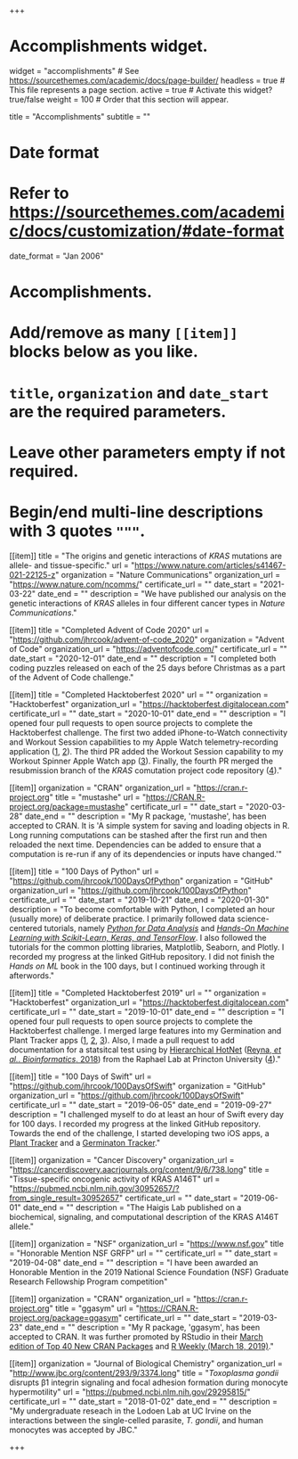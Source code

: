+++
# Accomplishments widget.
widget = "accomplishments"  # See https://sourcethemes.com/academic/docs/page-builder/
headless = true  # This file represents a page section.
active = true  # Activate this widget? true/false
weight = 100  # Order that this section will appear.

title = "Accomplish&shy;ments"
subtitle = ""

# Date format
#   Refer to https://sourcethemes.com/academic/docs/customization/#date-format
date_format = "Jan 2006"

# Accomplishments.
#   Add/remove as many `[[item]]` blocks below as you like.
#   `title`, `organization` and `date_start` are the required parameters.
#   Leave other parameters empty if not required.
#   Begin/end multi-line descriptions with 3 quotes `"""`.

[[item]]
  title = "The origins and genetic interactions of *KRAS* mutations are allele- and tissue-specific."
  url = "https://www.nature.com/articles/s41467-021-22125-z"
  organization = "Nature Communications"
  organization_url = "https://www.nature.com/ncomms/"
  certificate_url = ""
  date_start = "2021-03-22"
  date_end = ""
  description = "We have published our analysis on the genetic interactions of *KRAS* alleles in four different cancer types in *Nature Communications*."

[[item]]
  title = "Completed Advent of Code 2020"
  url = "https://github.com/jhrcook/advent-of-code_2020"
  organization = "Advent of Code"
  organization_url = "https://adventofcode.com/"
  certificate_url = ""
  date_start = "2020-12-01"
  date_end = ""
  description = "I completed both coding puzzles released on each of the 25 days before Christmas as a part of the Advent of Code challenge."


[[item]]
  title = "Completed Hacktoberfest 2020"
  url = ""
  organization = "Hacktoberfest"
  organization_url = "https://hacktoberfest.digitalocean.com"
  certificate_url = ""
  date_start = "2020-10-01"
  date_end = ""
  description = "I opened four pull requests to open source projects to complete the Hacktoberfest challenge. The first two added iPhone-to-Watch connectivity and Workout Session capabilities to my Apple Watch telemetry-recording application ([1](https://github.com/jhrcook/TelemetryRecorder/pull/1), [2](https://github.com/jhrcook/TelemetryRecorder/pull/3)). The third PR added the Workout Session capability to my Workout Spinner Apple Watch app ([3](https://github.com/jhrcook/Workout-Spinner-watchapp/pull/1)). Finally, the fourth PR merged the resubmission branch of the *KRAS* comutation project code repository ([4](https://github.com/jhrcook/comutation/pull/2))."


[[item]]
  organization = "CRAN"
  organization_url = "https://cran.r-project.org"
  title = "mustashe"
  url = "https://CRAN.R-project.org/package=mustashe"
  certificate_url = ""
  date_start = "2020-03-28"
  date_end = ""
  description = "My R package, 'mustashe', has been accepted to CRAN. It is 'A simple system for saving and loading objects in R. Long running computations can be stashed after the first run and then reloaded the next time. Dependencies can be added to ensure that a computation is re-run if any of its dependencies or inputs have changed.'" 


[[item]]
  title = "100 Days of Python"
  url = "https://github.com/jhrcook/100DaysOfPython"
  organization = "GitHub"
  organization_url = "https://github.com/jhrcook/100DaysOfPython"
  certificate_url = ""
  date_start = "2019-10-21"
  date_end = "2020-01-30"
  description = "To become comfortable with Python, I completed an hour (usually more) of deliberate practice. I primarily followed data science-centered tutorials, namely [*Python for Data Analysis*](http://shop.oreilly.com/product/0636920050896.do) and [*Hands-On Machine Learning with Scikit-Learn, Keras, and TensorFlow*](https://www.oreilly.com/library/view/hands-on-machine-learning/9781492032632/). I also followed the tutorials for the common plotting libraries, Matplotlib, Seaborn, and Plotly. I recorded my progress at the linked GitHub repository. I did not finish the *Hands on ML* book in the 100 days, but I continued working through it afterwords."


[[item]]
  title = "Completed Hacktoberfest 2019"
  url = ""
  organization = "Hacktoberfest"
  organization_url = "https://hacktoberfest.digitalocean.com"
  certificate_url = ""
  date_start = "2019-10-01"
  date_end = ""
  description = "I opened four pull requests to open source projects to complete the Hacktoberfest challenge. I merged large features into my Germination and Plant Tracker apps ([1](https://github.com/jhrcook/Germination-Tracker/commit/e2a11d53a1ff677914538511682c90efb5edb199), [2](https://github.com/jhrcook/PlantTracker/commit/42058c41ba7f9b3b294a9bf87ed9128a04c01c6f), [3](https://github.com/jhrcook/PlantTracker/commit/5977d394048301058325cd9f10f8896e70ea00c4)). Also, I made a pull request to add documentation for a statsitcal test using by [Hierarchical HotNet](https://github.com/raphael-group/hierarchical-hotnet) ([Reyna, *et al.*. *Bioinformatics*. 2018](https://academic.oup.com/bioinformatics/article/34/17/i972/5093236/)) from the Raphael Lab at Princton University ([4](https://github.com/raphael-group/hierarchical-hotnet/pull/5))."


[[item]]
  title = "100 Days of Swift"
  url = "https://github.com/jhrcook/100DaysOfSwift"
  organization = "GitHub"
  organization_url = "https://github.com/jhrcook/100DaysOfSwift"
  certificate_url = ""
  date_start = "2019-06-05"
  date_end = "2019-09-27"
  description = "I challenged myself to do at least an hour of Swift every day for 100 days. I recorded my progress at the linked GitHub repository. Towards the end of the challenge, I started developing two iOS apps, a [Plant Tracker](project/ios-plant-tracker/) and a [Germinaton Tracker](https://github.com/jhrcook/Germination-Tracker)."


[[item]]
  organization = "Cancer Discovery"
  organization_url = "https://cancerdiscovery.aacrjournals.org/content/9/6/738.long"
  title = "Tissue-specific oncogenic activity of KRAS A146T"
  url = "https://pubmed.ncbi.nlm.nih.gov/30952657/?from_single_result=30952657"
  certificate_url = ""
  date_start = "2019-06-01"
  date_end = ""
  description = "The Haigis Lab published on a biochemical, signaling, and computational description of the KRAS A146T allele."


[[item]]
  organization = "NSF"
  organization_url = "https://www.nsf.gov"
  title = "Honorable Mention NSF GRFP"
  url = ""
  certificate_url = ""
  date_start = "2019-04-08"
  date_end = ""
  description = "I have been awarded an Honorable Mention in the 2019 National Science Foundation (NSF) Graduate Research Fellowship Program competition"


[[item]]
  organization = "CRAN"
  organization_url = "https://cran.r-project.org"
  title = "ggasym"
  url = "https://CRAN.R-project.org/package=ggasym"
  certificate_url = ""
  date_start = "2019-03-23"
  date_end = ""
  description = "My R package, 'ggasym', has been accepted to CRAN. It was further promoted by RStudio in their [March edition of Top 40 New CRAN Packages](https://rviews.rstudio.com/2019/04/26/march-2019-top-40-new-cran-packages/) and [R Weekly (March 18, 2019)](https://rweekly.org/2019-11.html#NewPackages)."  


[[item]]
  organization = "Journal of Biological Chemistry"
  organization_url = "http://www.jbc.org/content/293/9/3374.long"
  title = "*Toxoplasma gondii* disrupts β1 integrin signaling and focal adhesion formation during monocyte hypermotility"
  url = "https://pubmed.ncbi.nlm.nih.gov/29295815/"
  certificate_url = ""
  date_start = "2018-01-02"
  date_end = ""
  description = "My undergraduate reseach in the Lodoen Lab at UC Irvine on the interactions between the single-celled parasite, *T. gondii*, and human monocytes was accepted by JBC."

+++
